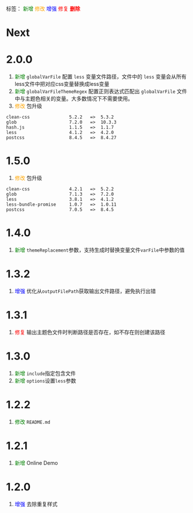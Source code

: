 标签：
<font color=green>新增</font>
<font color=orange>修改</font>
<font color=blue>增强</font>
<font color=red>修复</font>
<font color=red><strong>删除</strong></font>


# Next


# 2.0.0
1. <font color=green>新增</font> `globalVarFile` 配置 `less` 变量文件路径，文件中的 `less` 变量会从所有less文件中把对应css变量替换成less变量
2. <font color=green>新增</font> `globalVarFileThemeRegex` 配置正则表达式匹配出 `globalVarFile` 文件中与主题色相关的变量。大多数情况下不需要使用。
3. <font color=orange>修改</font> 包升级
```
clean-css               5.2.2   =>  5.3.2
glob                    7.2.0   =>  10.3.3
hash.js                 1.1.5   =>  1.1.7
less                    4.1.2   =>  4.2.0
postcss                 8.4.5   =>  8.4.27
```


# 1.5.0
1. <font color=orange>修改</font> 包升级
```
clean-css               4.2.1   =>  5.2.2
glob                    7.1.3   =>  7.2.0
less                    3.8.1   =>  4.1.2
less-bundle-promise     1.0.7   =>  1.0.11
postcss                 7.0.5   =>  8.4.5
```


# 1.4.0
1. <font color=green>新增</font> `themeReplacement`参数，支持生成时替换变量文件`varFile`中参数的值


# 1.3.2
1. <font color=blue>增强</font> 优化从`outputFilePath`获取输出文件路径，避免执行出错


# 1.3.1
1. <font color=red>修复</font> 输出主题色文件时判断路径是否存在，如不存在则创建该路径


# 1.3.0
1. <font color=green>新增</font> `include`指定包含文件
2. <font color=green>新增</font> `options`设置`less`参数

# 1.2.2
1. <font color=green>修改</font> `README.md`

# 1.2.1
1. <font color=green>新增</font> Online Demo

# 1.2.0
1. <font color=blue>增强</font> 去除重复样式